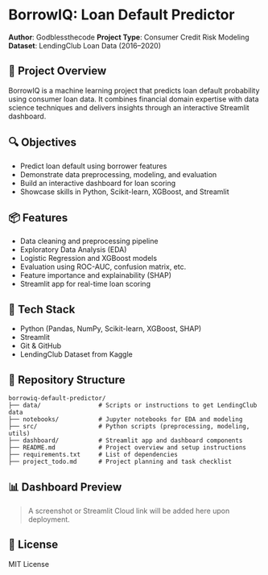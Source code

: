 # BorrowIQ: Loan Default Predictor

**Author**: Godblessthecode
**Project Type**: Consumer Credit Risk Modeling  
**Dataset**: LendingClub Loan Data (2016–2020)

## 🚀 Project Overview
BorrowIQ is a machine learning project that predicts loan default probability using consumer loan data. It combines financial domain expertise with data science techniques and delivers insights through an interactive Streamlit dashboard.

## 🔍 Objectives
- Predict loan default using borrower features
- Demonstrate data preprocessing, modeling, and evaluation
- Build an interactive dashboard for loan scoring
- Showcase skills in Python, Scikit-learn, XGBoost, and Streamlit

## 📦 Features
- Data cleaning and preprocessing pipeline
- Exploratory Data Analysis (EDA)
- Logistic Regression and XGBoost models
- Evaluation using ROC-AUC, confusion matrix, etc.
- Feature importance and explainability (SHAP)
- Streamlit app for real-time loan scoring

## 🧰 Tech Stack
- Python (Pandas, NumPy, Scikit-learn, XGBoost, SHAP)
- Streamlit
- Git & GitHub
- LendingClub Dataset from Kaggle

## 📁 Repository Structure
```
borrowiq-default-predictor/
├── data/                # Scripts or instructions to get LendingClub data
├── notebooks/           # Jupyter notebooks for EDA and modeling
├── src/                 # Python scripts (preprocessing, modeling, utils)
├── dashboard/           # Streamlit app and dashboard components
├── README.md            # Project overview and setup instructions
├── requirements.txt     # List of dependencies
├── project_todo.md      # Project planning and task checklist
```

## 📊 Dashboard Preview
> A screenshot or Streamlit Cloud link will be added here upon deployment.

## 📜 License
MIT License
